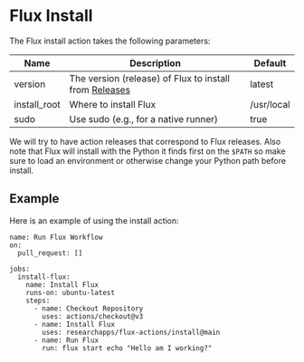 # Flux Install

The Flux install action takes the following parameters:

| Name | Description | Default |
|------|-------------|---------|
|version| The version (release) of Flux to install from [Releases](https://github.com/flux-framework/flux-core/releases) | latest |
|install_root| Where to install Flux | /usr/local |
| sudo | Use sudo (e.g., for a native runner) | true |

We will try to have action releases that correspond to Flux releases. Also note that Flux
will install with the Python it finds first on the `$PATH` so make sure to load an environment
or otherwise change your Python path before install.

## Example

Here is an example of using the install action:

```
name: Run Flux Workflow
on:
  pull_request: []

jobs:
  install-flux:
    name: Install Flux
    runs-on: ubuntu-latest
    steps:
      - name: Checkout Repository
        uses: actions/checkout@v3
      - name: Install Flux
        uses: researchapps/flux-actions/install@main
      - name: Run Flux
        run: flux start echo "Hello am I working?"
```
